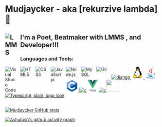 # Mudjaycker - aka [rekurzive lambda] 👋

## I'm a Poet, Beatmaker with LMMS <img align="left" alt="LMMS" width="40" src="https://lmms.io/img/logo_sm.png" style="padding-right:10px; " /> , and Developer!!!

### Languages and Tools:

<a href="https://code.visualstudio.com/docs">
<img align="left" alt="Visual Studio Code" width="40" src="https://cdn.jsdelivr.net/gh/devicons/devicon/icons/vscode/vscode-original.svg" style="padding-right:10px; " />
</a>

<a href="https://developer.mozilla.org/en-US/docs/Web/HTML">
<img align="left" alt="HTML5" width="40" src="https://cdn.jsdelivr.net/gh/devicons/devicon/icons/html5/html5-original.svg" style="padding-right:10px; " />
</a>

<a href="https://developer.mozilla.org/en-US/docs/Web/CSS">
<img align="left" alt="CSS3" width="40" src="https://cdn.jsdelivr.net/gh/devicons/devicon/icons/css3/css3-original.svg" style="padding-right:10px; " />
</a>

<a>
<img align="left" alt="JavaScript" width="40" src="https://cdn.jsdelivr.net/gh/devicons/devicon/icons/javascript/javascript-original.svg" style="padding-right:10px; " />
</a>

<a href="https://nodejs.org/docs/latest/api/">
<img align="left" alt="Node.js" width="40" src="https://cdn.jsdelivr.net/gh/devicons/devicon/icons/nodejs/nodejs-original.svg" style="padding-right:10px; " />
</a>

<a href="https://dev.mysql.com/doc/">
<img align="left" alt="MySQL" width="40" src="https://cdn.jsdelivr.net/gh/devicons/devicon/icons/mysql/mysql-original.svg" style="padding-right:10px; " />
</a>

<a href="https://git-scm.com/doc">
<img align="left" alt="Git" width="40" src="https://cdn.jsdelivr.net/gh/devicons/devicon/icons/git/git-original.svg" style="padding-right:10px; " />
</a><a href="https://www.djangoproject.com/"> <img src="https://static.djangoproject.com/img/logos/django-logo-negative.svg" alt="django" width="80" height="40"/>
<a href="https://www.linux.org/" target="_blank" rel="noreferrer"> <img src="https://raw.githubusercontent.com/devicons/devicon/master/icons/linux/linux-original.svg" alt="linux" width="40" height="40"/> </a><a href="https://www.java.com" target="_blank" rel="noreferrer"> <img src="https://raw.githubusercontent.com/devicons/devicon/master/icons/java/java-original.svg" alt="java" width="40" height="40"/></a><a href="https://www.cprogramming.com/" target="_blank" rel="noreferrer"><img src="https://raw.githubusercontent.com/devicons/devicon/master/icons/c/c-original.svg" alt="c" width="40" height="40"/> </a><a href="https://svelte.dev/" target="_blank" rel="noreferrer"><img src="https://svelte.dev/favicon.png" alt="c" width="40" height="40"/></a><a href="https://vuejs.org/" target="_blank" rel="noreferrer"><img src="https://raw.githubusercontent.com/devicons/devicon/master/icons/vuejs/vuejs-original-wordmark.svg" alt="vuejs" width="40" height="40"/><a href="https://www.python.org/" target="_blank" rel="noreferrer"><img src="https://www.python.org/static/favicon.ico" alt="c" width="40" height="40"/></a><a href="https://www.django-rest-framework.org/" target="_blank" rel="noreferrer"><img src="https://www.django-rest-framework.org/img/favicon.ico" alt="" width="40" height="40"/></a><a href="https://www.typescriptlang.org/"><img loading="lazy" src="https://cdn.icon-icons.com/icons2/2415/PNG/96/typescript_plain_logo_icon_146316.png" alt="Typescript, plain, logo Icon" width="40" height="40"> </a>

<br />
<br />

[![Mudjaycker GitHub stats](https://github-readme-stats.vercel.app/api/top-langs?username=mudjaycker&layout=donut-vertical&hide=html,css&langs_count=10)](https://github.com/mudjaycker)

[![Ashutosh's github activity graph](https://github-readme-activity-graph.vercel.app/graph?username=mudjaycker&area=true&hide_border=true&theme=github-compact)](https://github.com/ashutosh00710/github-readme-activity-graph)
